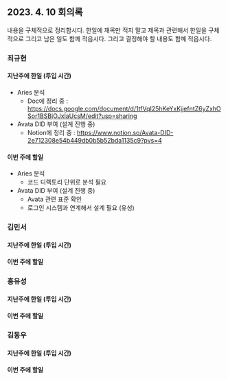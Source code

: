 ## 2023. 4. 10 회의록

내용을 구체적으로 정리합시다. 한일에 재목만 적지 말고 제목과 관련해서 한일을 구체적으로 그리고 남은 일도 함께 적읍시다. 그리고 결정해야 할 내용도 함꼐 적읍시다. 

### 최규현

#### 지난주에 한일 (투입 시간)

  - Aries 분석 
    - Doc에 정리 중 : https://docs.google.com/document/d/1tfVqI25hKeYxKjjefntZ6yZxhOSor1BSBjOJxlaUcsM/edit?usp=sharing
  - Avata DID 부여 (설계 진행 중)
    - Notion에 정리 중 : https://www.notion.so/Avata-DID-2e712308e54b449db0b5b52bda1135c9?pvs=4

#### 이번 주에 할일 

  - Aries 분석
    - 코드 디렉토리 단위로 분석 필요
  - Avata DID 부여 (설계 진행 중)
    - Avata 관련 표준 확인
    - 로그인 시스템과 연계해서 설계 필요 (유성)

### 김민서

#### 지난주에 한일 (투입 시간)



#### 이번 주에 할일 


### 홍유성

#### 지난주에 한일 (투입 시간)



#### 이번 주에 할일 


### 김동우

#### 지난주에 한일 (투입 시간)



#### 이번 주에 할일 
